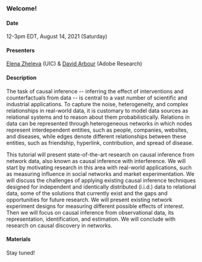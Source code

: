 ### Welcome!

<h4>Date</h4>

12-3pm EDT, August 14, 2021 (Saturday)

<h4>Presenters</h4>

<a href="https://www.cs.uic.edu/~elena/">Elena Zheleva</a>  (UIC) & <a href="https://darbour.github.io">David Arbour</a> (Adobe Research)

<h4>Description</h4>

The task of causal inference -- inferring the effect of interventions and counterfactuals from data -- is central to a vast number of scientific and industrial applications. To capture the noise, heterogeneity, and complex relationships in real-world data, it is customary to model data sources as relational systems and to reason about them probabilistically. Relations in data can be represented through heterogeneous networks in which nodes represent interdependent entities, such as people, companies, websites, and diseases, while edges denote different relationships between these entities, such as friendship, hyperlink, contribution, and spread of disease. <br>

This tutorial will present state-of-the-art research on causal inference from network data, also known as causal inference with interference. We will start by motivating research in this area with real-world applications, such as measuring influence in social networks and market experimentation. We will discuss the challenges of applying existing causal
inference techniques designed for independent and identically distributed (i.i.d.) data to relational data, some of the solutions that currently exist and the gaps and opportunities for future research. We will present existing network experiment designs for measuring different possible effects of interest. Then we will focus on causal inference from observational data, its representation, identification, and estimation. We will conclude with research on causal discovery in networks.

<h4>Materials</h4>

Stay tuned!
